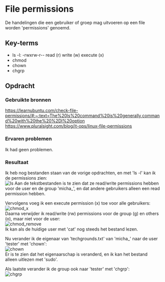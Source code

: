 # File permissions
De handelingen die een gebruiker of groep mag uitvoeren op een file worden 'permissions' genoemd. 

## Key-terms
- ls -l:
-rwxrw-r--
read (r)
write (w)
execute (x)
- chmod
- chown
- chgrp
## Opdracht
### Gebruikte bronnen
https://learnubuntu.com/check-file-permissions/#:~:text=The%20ls%20command%20is%20generally,command%20with%20the%20%2Dl%20option  
https://www.pluralsight.com/blog/it-ops/linux-file-permissions

### Ervaren problemen
Ik had geen problemen.

### Resultaat
Ik heb nog bestanden staan van de vorige opdrachten, en met 'ls -l' kan ik de permissions zien:  
![ls](https://github.com/techgrounds/techgrounds-Mynamewastakenwastaken/blob/main/00_includes/Linux_pics/5/long_list.png?raw=true)
Aan de tekstbestanden is te zien dat ze read/write permissions hebben voor de user en de group 'micha_', en dat andere gebruikers alleen een read permission hebben.  

Vervolgens voeg ik een execute permission (x) toe voor alle gebruikers:  
![chmod_x](https://github.com/techgrounds/techgrounds-Mynamewastakenwastaken/blob/main/00_includes/Linux_pics/5/chmod_x.png?raw=true)  
Daarna verwijder ik read/write (rw) permissions voor de group (g) en others (o), maar niet voor de user:  
![chmod_remove](https://github.com/techgrounds/techgrounds-Mynamewastakenwastaken/blob/main/00_includes/Linux_pics/5/chmod_remove.png?raw=true)  
Ik kan als de huidige user met 'cat' nog steeds het bestand lezen.  

Nu verander ik de eigenaar van 'techgrounds.txt' van 'micha_' naar de user 'tester' met 'chown':  
![chown](https://github.com/techgrounds/techgrounds-Mynamewastakenwastaken/blob/main/00_includes/Linux_pics/5/chown.png?raw=true)  
Er is te zien dat het eigenaarschap is veranderd, en ik kan het bestand alleen uitlezen met 'sudo'.  

Als laatste verander ik de group ook naar 'tester' met 'chgrp':  
![chgrp](https://github.com/techgrounds/techgrounds-Mynamewastakenwastaken/blob/main/00_includes/Linux_pics/5/chgrp.png?raw=true)
